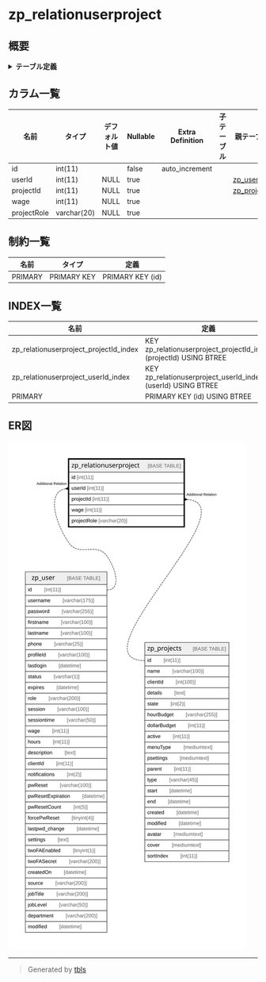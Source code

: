 # zp_relationuserproject

## 概要

<details>
<summary><strong>テーブル定義</strong></summary>

```sql
CREATE TABLE `zp_relationuserproject` (
  `id` int(11) NOT NULL AUTO_INCREMENT,
  `userId` int(11) DEFAULT NULL,
  `projectId` int(11) DEFAULT NULL,
  `wage` int(11) DEFAULT NULL,
  `projectRole` varchar(20) DEFAULT NULL,
  PRIMARY KEY (`id`),
  KEY `zp_relationuserproject_projectId_index` (`projectId`),
  KEY `zp_relationuserproject_userId_index` (`userId`)
) ENGINE=InnoDB AUTO_INCREMENT=[Redacted by tbls] DEFAULT CHARSET=utf8mb4 COLLATE=utf8mb4_unicode_ci
```

</details>

## カラム一覧

| 名前          | タイプ         | デフォルト値       | Nullable | Extra Definition | 子テーブル      | 親テーブル                         | コメント     |
| ----------- | ----------- | ------------ | -------- | ---------------- | ---------- | ----------------------------- | -------- |
| id          | int(11)     |              | false    | auto_increment   |            |                               |          |
| userId      | int(11)     | NULL         | true     |                  |            | [zp_user](zp_user.md)         |          |
| projectId   | int(11)     | NULL         | true     |                  |            | [zp_projects](zp_projects.md) |          |
| wage        | int(11)     | NULL         | true     |                  |            |                               |          |
| projectRole | varchar(20) | NULL         | true     |                  |            |                               |          |

## 制約一覧

| 名前      | タイプ         | 定義               |
| ------- | ----------- | ---------------- |
| PRIMARY | PRIMARY KEY | PRIMARY KEY (id) |

## INDEX一覧

| 名前                                     | 定義                                                                 |
| -------------------------------------- | ------------------------------------------------------------------ |
| zp_relationuserproject_projectId_index | KEY zp_relationuserproject_projectId_index (projectId) USING BTREE |
| zp_relationuserproject_userId_index    | KEY zp_relationuserproject_userId_index (userId) USING BTREE       |
| PRIMARY                                | PRIMARY KEY (id) USING BTREE                                       |

## ER図

![er](zp_relationuserproject.svg)

---

> Generated by [tbls](https://github.com/k1LoW/tbls)
